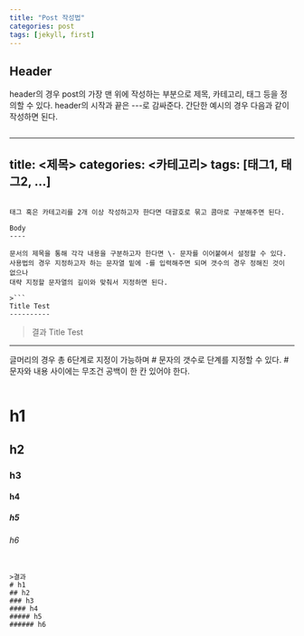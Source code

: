```yaml
---
title: "Post 작성법"
categories: post
tags: [jekyll, first]
---
```


Header
------

header의 경우 post의 가장 맨 위에 작성하는 부분으로 제목, 카테고리, 태그 등을 정의할 수 있다.
header의 시작과 끝은 \-\-\-로 감싸준다. 간단한 예시의 경우 다음과 같이 작성하면 된다.

>```
---
title: <제목>
categories: <카테고리>
tags: [태그1, 태그2, ...]
---
```

태그 혹은 카테고리를 2개 이상 작성하고자 한다면 대괄호로 묶고 콤마로 구분해주면 된다.

Body
----

문서의 제목을 통해 각각 내용을 구분하고자 한다면 \- 문자를 이어붙여서 설정할 수 있다.
사용법의 경우 지정하고자 하는 문자열 밑에 -를 입력해주면 되며 갯수의 경우 정해진 것이 없으나
대략 지정할 문자열의 길이와 맞춰서 지정하면 된다.

>```
Title Test
----------
```

>결과
Title Test
----------

글머리의 경우 총 6단계로 지정이 가능하며 # 문자의 갯수로 단계를 지정할 수 있다. # 문자와 내용 사이에는 무조건 공백이 한 칸 있어야 한다.
>```
# h1
## h2
### h3
#### h4
##### h5
###### h6
```

>결과
# h1
## h2
### h3
#### h4
##### h5
###### h6



